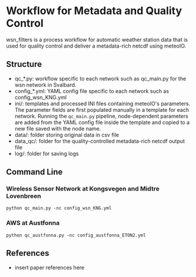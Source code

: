 # Workflow for Metadata and Quality Control
wsn_filters is a process workflow for automatic weather station data that is used for quality control and deliver a metadata-rich netcdf using meteoIO.

## Structure
- qc_*.py: workflow specific to each network such as qc_main.py for the wsn network in Svalbard.
- config_*.yml: YAML config file specific to each network such as config_wsn_KNG.yml
- ini/: templates and processed INI files containing meteoIO's parameters. The parameter fields are first populated manually in a template for each network. Running the ```qc_main.py``` pipeline, node-dependent parameters are added from the YAML config file inside the template and copied to a new file saved with the node name.
- data/: folder storing original data in csv file
- data_qc/: folder for the quality-controlled metadata-rich netcdf output file
- log/: folder for saving logs

## Command Line
### Wireless Sensor Network at Kongsvegen and Midtre Lovenbreen
```
python qc_main.py -nc config_wsn_KNG.yml
```
### AWS at Austfonna
```
python qc_austfonna.py -nc config_austfonna_ETON2.yml
```

## References
- insert paper references here
